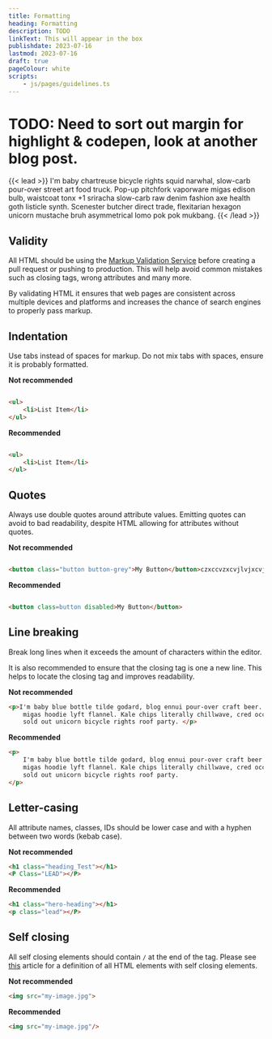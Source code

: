 ```yaml
---
title: Formatting
heading: Formatting
description: TODO
linkText: This will appear in the box
publishdate: 2023-07-16
lastmod: 2023-07-16
draft: true
pageColour: white
scripts:
    - js/pages/guidelines.ts
---
```


# TODO: Need to sort out margin for highlight & codepen, look at another blog post.

{{< lead >}}
I'm baby chartreuse bicycle rights squid narwhal, slow-carb pour-over street art food truck. Pop-up pitchfork vaporware
migas edison bulb, waistcoat tonx +1 sriracha slow-carb raw denim fashion axe health goth listicle synth. Scenester
butcher direct trade, flexitarian hexagon unicorn mustache bruh asymmetrical lomo pok pok mukbang.
{{< /lead >}}

## Validity

All HTML should be using the [Markup Validation Service](https://validator.w3.org/) before creating a pull request or
pushing to production. This will help avoid common mistakes such as closing tags, wrong attributes and many more.

By validating HTML it ensures that web pages are consistent across multiple devices and platforms and increases the
chance of search engines to properly pass markup.

## Indentation

Use tabs instead of spaces for markup. Do not mix tabs with spaces, ensure it is probably formatted.

**Not recommended**

```html

<ul>
	<li>List Item</li>
</ul>
```

**Recommended**

```html

<ul>
	<li>List Item</li>
</ul>
```

## Quotes

Always use double quotes around attribute values. Emitting quotes can avoid to bad readability, despite HTML allowing
for attributes without quotes.

**Not recommended**

```html

<button class="button button-grey">My Button</button>czxccvzxcvjlvjxcvjkxcjv
```

**Recommended**

```html

<button class=button disabled>My Button</button>
```

## Line breaking

Break long lines when it exceeds the amount of characters within the editor.

It is also recommended to ensure that the closing tag is one a new line. This helps to locate the closing tag and
improves readability.

**Not recommended**

```html
<p>I'm baby blue bottle tilde godard, blog ennui pour-over craft beer. Pabst chartreuse iceland, bespoke next level
	migas hoodie lyft flannel. Kale chips literally chillwave, cred occupy tofu photo booth kitsch marxism before they
	sold out unicorn bicycle rights roof party. </p>
```

**Recommended**

```html
<p>
	I'm baby blue bottle tilde godard, blog ennui pour-over craft beer. Pabst chartreuse iceland, bespoke next level
	migas hoodie lyft flannel. Kale chips literally chillwave, cred occupy tofu photo booth kitsch marxism before they
	sold out unicorn bicycle rights roof party.
</p>
```

## Letter-casing

All attribute names, classes, IDs should be lower case and with a hyphen between two words (kebab case).

**Not recommended**

```html
<h1 class="heading_Test"></h1>
<P Class="LEAD"></P>
```

**Recommended**

```html
<h1 class="hero-heading"></h1>
<p class="lead"></P>
```

## Self closing

All self closing elements should contain `/` at the end of the tag. Please
see [this](https://www.scaler.com/topics/self-closing-tags-in-html/) article for a definition of all HTML elements with
self closing elements.

**Not recommended**

```html
<img src="my-image.jpg">
```

**Recommended**

```html
<img src="my-image.jpg"/>
```
